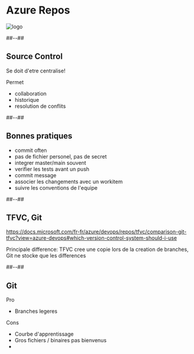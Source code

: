 <!-- .slide: class="transition bg-pink" -->
# Azure Repos
![logo](./assets/images/services/repos/logo.svg)

##--##

## Source Control

Se doit d'etre centralise!

Permet
- collaboration
- historique
- resolution de conflits


##--##

## Bonnes pratiques
- commit often
- pas de fichier personel, pas de secret
- integrer master/main souvent
- verifier les tests avant un push
- commit message
- associer les changements avec un workitem
- suivre les conventions de l'equipe

##--##

## TFVC, Git

https://docs.microsoft.com/fr-fr/azure/devops/repos/tfvc/comparison-git-tfvc?view=azure-devops#which-version-control-system-should-i-use

Principale difference: TFVC cree une copie lors de la creation de branches, Git ne stocke que les differences

##--##

## Git

Pro
- Branches legeres


Cons
- Courbe d'apprentissage 
- Gros fichiers / binaires pas bienvenus
- 
